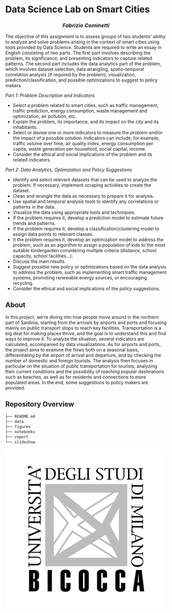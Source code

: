 # Data Science Lab on Smart Cities

<h3 align="center"><i>Fabrizio Cominetti</i></h3>

The objective of this assignment is to assess groups of two students' ability to analyze and solve problems arising in the context of smart cities using tools provided by Data Science. Students are required to write an essay in English consisting of two parts. The first part involves describing the problem, its significance, and presenting indicators to capture related patterns. The second part includes the data analytics part of the problem, which involves dataset selection, data wrangling, spatio-temporal correlation analysis (if required by the problem), visualization, prediction/classification, and possible optimizations to suggest to policy makers.

_Part 1: Problem Description and Indicators_
- Select a problem related to smart cities, such as traffic management, traffic prediction, energy consumption, waste management and optimization, air pollution, etc.
- Explain the problem, its importance, and its impact on the city and its inhabitants.
- Select or devise one or more indicators to measure the problem and/or the impact of a possible solution. Indicators can include, for example, traffic volume over time, air quality index, energy consumption per capita, waste generation per household, social capital, income.
- Consider the ethical and social implications of the problem and its related indicators.

_Part 2: Data Analytics, Optimization and Policy Suggestions_
- Identify and select relevant datasets that can be used to analyze the problem. If necessary, implement scraping activities to create the dataset.
- Clean and wrangle the data as necessary to prepare it for analysis.
- Use spatial and temporal analysis tools to identify any correlations or patterns in the data.
- Visualize the data using appropriate tools and techniques.
- If the problem requires it, develop a prediction model to estimate future trends and patterns.
- If the problem requires it, develop a classification/clustering model to assign data points to relevant classes.
- It the problem requires it, develop an optimization model to address the problem, such as an algorithm to assign a population of kids to the most suitable kindergarden considering multiple criteria (distance, school capacity, school facilities…).
- Discuss the main results.
- Suggest possible new policy or optimizations based on the data analysis to address the problem, such as implementing smart traffic management systems, promoting renewable energy sources, or encouraging recycling.
- Consider the ethical and social implications of the policy suggestions.

## About

In this project, we're diving into how people move around in the northern part of Sardinia, starting from the arrivals by airports and ports and focusing mainly on public transport stops to reach key facilities. Transportation is a big deal for making places thrive, and the goal is to understand this and find ways to improve it. To analyze the situation, several indicators are calculated, accompanied by data visualizations. As for airports and ports, the project aims to examine the flows both on a seasonal basis, differentiating by the airport of arrival and departure, and by checking the number of domestic and foreign tourists. The analysis then focuses in particular on the situation of public transportation for tourists, analyzing their current conditions and the possibility of reaching popular destinations such as beaches, as well as for residents and connections to more populated areas. In the end, some suggestions to policy makers are provided.

## Repository Overview

```
├── README.md
├── data
├── figures
├── notebooks
├── report
└── slideshow
```

<p align="center"><img src="../images/unimib-gray.png" /></p>